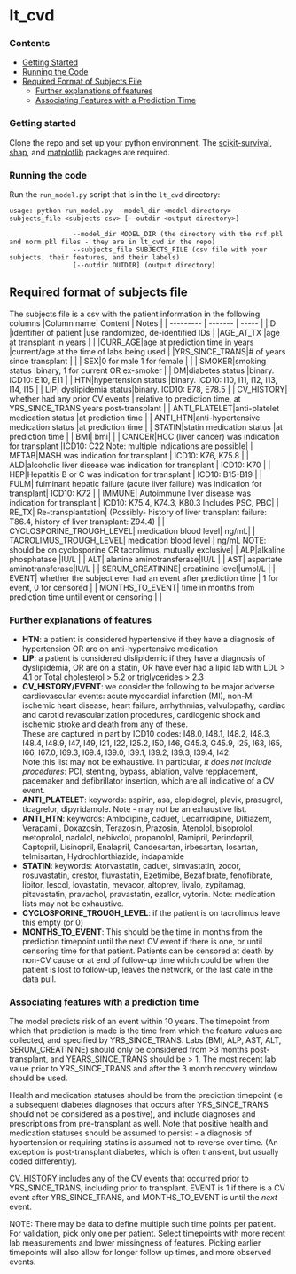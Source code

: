 # lt_cvd

### Contents
- [Getting Started](#getting-started)
- [Running the Code](#running-the-code)
- [Required Format of Subjects File](#required-format-of-subjects-file)
  - [Further explanations of features](#further-explanations-of-features)
  - [Associating Features with a Prediction Time](#associating-features-with-a-prediction-time)


### Getting started
Clone the repo and set up your python environment. The [scikit-survival](https://scikit-survival.readthedocs.io/en/stable/install.html), [shap](https://shap.readthedocs.io/en/latest/#install), and [matplotlib](https://matplotlib.org/stable/install/index.html) packages are required.

### Running the code
Run the `run_model.py` script that is in the `lt_cvd` directory:
```
usage: python run_model.py --model_dir <model directory> --subjects_file <subjects csv> [--outdir <output directory>]

                --model_dir MODEL_DIR (the directory with the rsf.pkl and norm.pkl files - they are in lt_cvd in the repo)
                --subjects_file SUBJECTS_FILE (csv file with your subjects, their features, and their labels)
                [--outdir OUTDIR] (output directory)
```

## Required format of subjects file
The subjects file is a csv with the patient information in the following columns
|Column name| Content | Notes |
| --------- | ------- | ----- |
|ID |identifier of patient |use randomized, de-identified IDs |
|AGE_AT_TX |age at transplant in years | |
|CURR_AGE|age at prediction time in years |current/age at the time of labs being used |
|YRS_SINCE_TRANS|# of years since transplant | |
| SEX|0 for male 1 for female | |
| SMOKER|smoking status |binary, 1 for current OR ex-smoker |
| DM|diabetes status |binary. ICD10: E10, E11 |
| HTN|hypertension status |binary. ICD10: I10, I11, I12, I13, I14, I15  |
| LIP| dyslipidemia status|binary. ICD10: E78, E78.5 |
| CV_HISTORY| whether had any prior CV events | relative to prediction time, at YRS_SINCE_TRANS years post-transplant |
| ANTI_PLATELET|anti-platelet medication status |at prediction time |
| ANTI_HTN|anti-hypertensive medication status |at prediction time |
| STATIN|statin medication status |at prediction time |
| BMI| bmi| |
| CANCER|HCC (liver cancer) was indication for transplant |ICD10: C22  Note: multiple indications are possible|
| METAB|MASH was indication for transplant | ICD10: K76, K75.8 |
| ALD|alcoholic liver disease was indication for transplant | ICD10: K70  |
| HEP|Hepatitis B or C was indication for transplant | ICD10: B15-B19 |
| FULM| fulminant hepatic failure (acute liver failure) was indication for transplant| ICD10: K72 |
| IMMUNE| Autoimmune liver disease was indication for transplant | ICD10: K75.4, K74.3, K80.3 Includes PSC, PBC|
| RE_TX| Re-transplantation| (Possibly- history of liver transplant failure: T86.4, history of liver transplant: Z94.4)  |
| CYCLOSPORINE_TROUGH_LEVEL| medication blood level| ng/mL|
| TACROLIMUS_TROUGH_LEVEL| medication blood level | ng/mL NOTE: should be on cyclosporine OR tacrolimus, mutually exclusive|
| ALP|alkaline phosphatase |IU/L |
| ALT| alanine aminotransferase|IU/L |
| AST| aspartate aminotransferase|IU/L |
| SERUM_CREATININE| creatinine level|umol/L |
| EVENT| whether the subject ever had an event after prediction time | 1 for event, 0 for censored |
| MONTHS_TO_EVENT| time in months from prediction time until event or censoring | |

### Further explanations of features
- **HTN**: a patient is considered hypertensive if they have a diagnosis of hypertension OR are on anti-hypertensive medication
- **LIP**: a patient is considered dislipidemic if they have a diagnosis of dyslipidemia, OR are on a statin, OR have ever had a lipid lab with LDL > 4.1 or Total cholesterol > 5.2 or triglycerides > 2.3
- **CV_HISTORY/EVENT**: we consider the following to be major adverse cardiovascular events: acute myocardial infarction (MI), non-MI ischemic heart disease, heart failure, arrhythmias, valvulopathy, cardiac and carotid revascularization procedures, cardiogenic shock and ischemic stroke and death from any of these. <br>
These are captured in part by ICD10 codes: I48.0, I48.1, I48.2, I48.3, I48.4, I48.9, I47, I49, I21, I22, I25.2, I50, I46, G45.3, G45.9, I25, I63, I65, I66, I67.0, I69.3, I69.4, I39.0, I39.1, I39.2, I39.3, I39.4, I42. <br>
Note this list may not be exhaustive. In particular, _it does not include procedures_: PCI, stenting, bypass, ablation, valve repplacement, pacemaker and defibrillator insertion, which are all indicative of a CV event.
- **ANTI_PLATELET**: keywords: aspirin, asa, clopidogrel, plavix, prasugrel, ticagrelor, dipyridamole. Note - may not be an exhaustive list.
- **ANTI_HTN**: keywords: Amlodipine, caduet, Lecarnidipine, Diltiazem, Verapamil, Doxazosin, Terazosin, Prazosin, Atenolol, bisoprolol, metoprolol, nadolol, nebivolol, propanolol, Ramipril, Perindopril, Captopril, Lisinopril, Enalapril, Candesartan, irbesartan, losartan, telmisartan, Hydrochlorthiazide, indapamide
- **STATIN**: keywords: Atorvastatin, caduet, simvastatin, zocor, rosuvastatin, crestor, fluvastatin, Ezetimibe, Bezafibrate, fenofibrate, lipitor, lescol, lovastatin, mevacor, altoprev, livalo, zypitamag, pitavastatin, pravachol, pravastatin, ezallor, vytorin. Note: medication lists may not be exhaustive.
- **CYCLOSPORINE_TROUGH_LEVEL**: if the patient is on tacrolimus leave this empty (or 0)
- **MONTHS_TO_EVENT**: This should be the time in months from the prediction timepoint until the next CV event if there is one, or until censoring time for that patient. Patients can be censored at death by non-CV cause or at end of follow-up time which could be when the patient is lost to follow-up, leaves the network, or the last date in the data pull.
  
### Associating features with a prediction time
The model predicts risk of an event within 10 years. The timepoint from which that prediction is made is the time from which the feature values are collected, and specified by YRS_SINCE_TRANS. Labs (BMI, ALP, AST, ALT, SERUM_CREATININE) should only be considered from >3 months post-transplant, and YEARS_SINCE_TRANS should be > 1. The most recent lab value prior to YRS_SINCE_TRANS and after the 3 month recovery window should be used.

Health and medication statuses should be from the prediction timepoint (ie a subsequent diabetes diagnoses that occurs after YRS_SINCE_TRANS should not be considered as a positive), and include diagnoses and prescriptions from pre-transplant as well.
Note that positive health and medication statuses should be assumed to persist - a diagnosis of hypertension or requiring statins is assumed not to reverse over time. (An exception is post-transplant diabetes, which is often transient, but usually coded differently).

CV_HISTORY includes any of the CV events that occurred prior to YRS_SINCE_TRANS, including prior to transplant. EVENT is 1 if there is a CV event after YRS_SINCE_TRANS, and MONTHS_TO_EVENT is until the _next_ event.

NOTE: There may be data to define multiple such time points per patient. For validation, pick only one per patient. Select timepoints with more recent lab measurements and lower missingness of features. Picking earlier timepoints will also allow for longer follow up times, and more observed events.
